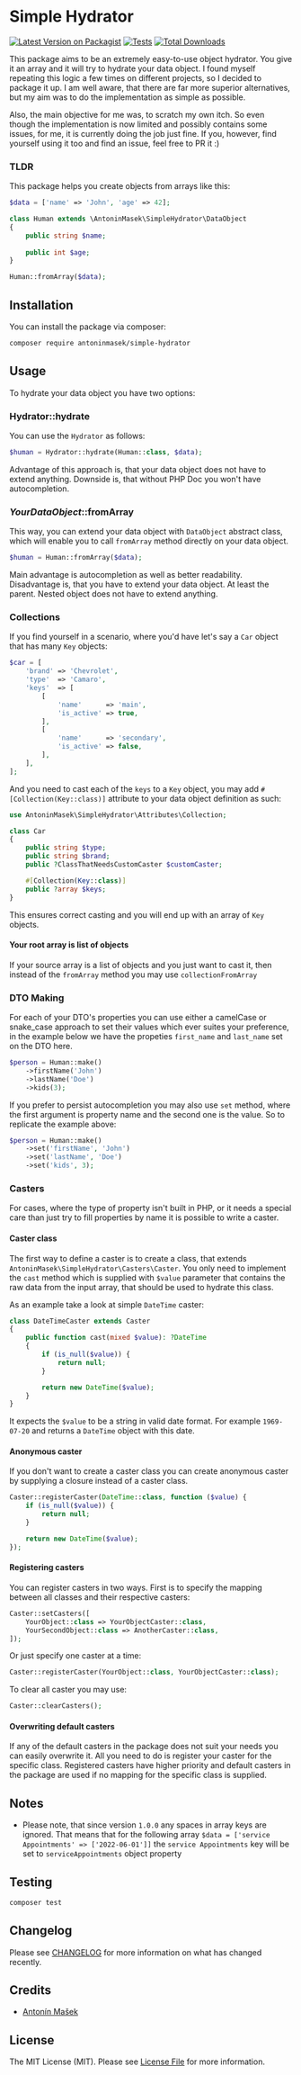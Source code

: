 # Simple Hydrator

[![Latest Version on Packagist](https://img.shields.io/packagist/v/antoninmasek/simple-hydrator.svg?style=flat-square)](https://packagist.org/packages/antoninmasek/simple-hydrator)
[![Tests](https://github.com/antoninmasek/simple-hydrator/actions/workflows/run-tests.yml/badge.svg?branch=main)](https://github.com/antoninmasek/simple-hydrator/actions/workflows/run-tests.yml)
[![Total Downloads](https://img.shields.io/packagist/dt/antoninmasek/simple-hydrator.svg?style=flat-square)](https://packagist.org/packages/antoninmasek/simple-hydrator)

This package aims to be an extremely easy-to-use object hydrator. You give it an array and it will try to hydrate your
data object. I found myself repeating this logic a few times on different projects, so I decided to package it up. I am
well aware, that there are far more superior alternatives, but my aim was to do the implementation as simple as
possible.

Also, the main objective for me was, to scratch my own itch. So even though the implementation is now limited and
possibly contains some issues, for me, it is currently doing the job just fine. If you, however, find yourself using it
too and find an issue, feel free to PR it :)

### TLDR

This package helps you create objects from arrays like this:

```php
$data = ['name' => 'John', 'age' => 42];

class Human extends \AntoninMasek\SimpleHydrator\DataObject
{
    public string $name;
    
    public int $age;
}

Human::fromArray($data);
```

## Installation

You can install the package via composer:

```bash
composer require antoninmasek/simple-hydrator
```

## Usage

To hydrate your data object you have two options:

### Hydrator::hydrate

You can use the `Hydrator` as follows:

```php
$human = Hydrator::hydrate(Human::class, $data);
```

Advantage of this approach is, that your data object does not have to extend anything. Downside is, that without PHP Doc
you won't have autocompletion.

### _YourDataObject_::fromArray

This way, you can extend your data object with `DataObject` abstract class, which will enable you to call `fromArray`
method directly on your data object.

```php
$human = Human::fromArray($data);
```

Main advantage is autocompletion as well as better readability. Disadvantage is, that you have to extend your data
object. At least the parent. Nested object does not have to extend anything.

### Collections

If you find yourself in a scenario, where you'd have let's say a `Car` object that has many `Key` objects:

```php
$car = [
    'brand' => 'Chevrolet',
    'type'  => 'Camaro',
    'keys'  => [
        [
            'name'      => 'main',
            'is_active' => true,
        ],
        [
            'name'      => 'secondary',
            'is_active' => false,
        ],
    ],
];
```

And you need to cast each of the `keys` to a `Key` object, you may add `#[Collection(Key::class)]` attribute to your
data object definition as such:

```php
use AntoninMasek\SimpleHydrator\Attributes\Collection;

class Car
{
    public string $type;
    public string $brand;
    public ?ClassThatNeedsCustomCaster $customCaster;

    #[Collection(Key::class)]
    public ?array $keys;
}
```

This ensures correct casting and you will end up with an array of `Key` objects.

#### Your root array is list of objects

If your source array is a list of objects and you just want to cast it, then instead of the `fromArray` method you may
use `collectionFromArray`

### DTO Making

For each of your DTO's properties you can use either a camelCase or snake_case approach to set their values which ever
suites your preference, in the example below we have the propeties `first_name` and `last_name` set on the DTO here.

```php
$person = Human::make()
    ->firstName('John')
    ->lastName('Doe')
    ->kids(3);
```

If you prefer to persist autocompletion you may also use `set` method, where the first argument is property name and the
second one is the value. So to replicate the example above:

```php
$person = Human::make()
    ->set('firstName', 'John')
    ->set('lastName', 'Doe')
    ->set('kids', 3);
```

### Casters

For cases, where the type of property isn't built in PHP, or it needs a special care than just try to fill properties
by name it is possible to write a caster.

#### Caster class

The first way to define a caster is to create a class, that extends `AntoninMasek\SimpleHydrator\Casters\Caster`. You
only need to implement the `cast` method which is supplied
with `$value` parameter that contains the raw data from the input array, that should be used to hydrate this class.

As an example take a look at simple `DateTime` caster:

```php
class DateTimeCaster extends Caster
{
    public function cast(mixed $value): ?DateTime
    {
        if (is_null($value)) {
            return null;
        }

        return new DateTime($value);
    }
}
```

It expects the `$value` to be a string in valid date format. For example `1969-07-20` and returns a `DateTime` object
with this date.

#### Anonymous caster

If you don't want to create a caster class you can create anonymous caster by supplying a closure instead of a caster
class.

```php
Caster::registerCaster(DateTime::class, function ($value) {
    if (is_null($value)) {
        return null;
    }

    return new DateTime($value);
});
```

#### Registering casters

You can register casters in two ways. First is to specify the mapping between all classes and their respective casters:

```php
Caster::setCasters([
    YourObject::class => YourObjectCaster::class,
    YourSecondObject::class => AnotherCaster::class,
]);
```

Or just specify one caster at a time:

```php
Caster::registerCaster(YourObject::class, YourObjectCaster::class);
```

To clear all caster you may use:

```php
Caster::clearCasters();
```

#### Overwriting default casters

If any of the default casters in the package does not suit your needs you can easily overwrite it. All you need to do is
register your caster for the specific class.
Registered casters have higher priority and default casters in the package are used if no mapping for the specific class
is supplied.

## Notes

* Please note, that since version `1.0.0` any spaces in array keys are ignored. That means that for the following
  array `$data = ['service Appointments' => ['2022-06-01']]` the `service Appointments` key will be set
  to `serviceAppointments` object property

## Testing

```bash
composer test
```

## Changelog

Please see [CHANGELOG](CHANGELOG.md) for more information on what has changed recently.

## Credits

- [Antonín Mašek](https://github.com/antoninmasek)

## License

The MIT License (MIT). Please see [License File](LICENSE.md) for more information.
